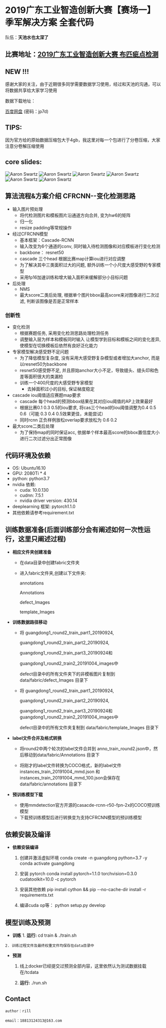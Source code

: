 
# 2019广东工业智造创新大赛【赛场一】季军解决方案 全套代码

队伍：**天池水也太深了**

## 比赛地址：[2019广东工业智造创新大赛 布匹疵点检测](https://tianchi.aliyun.com/competition/entrance/231748/introduction?spm=5176.12281957.1004.9.38b02448pYKHIm)
## NEW !!!
感谢大家的关注，由于近期很多同学需要数据学习使用，经过和天池的沟通，可以将数据共享给大家学习使用

数据下载地址：

[百度网盘](https://pan.baidu.com/s/1DT8vlFELrjfgczGBZ1yEzQ) (密码：jp7d)

## TIPS:
因为官方给的原始数据压缩包大于4gb，我这里对每一个包进行了分卷压缩，大家注意分卷解压缩使用

## core slides:
![Aaron Swartz](https://github.com/zhengye1995/Tianchi-2019-Guangdong-Intelligent-identification-of-cloth-defects-rank5/raw/master/temp_img/%E5%9B%BE%E7%89%871.png)
![Aaron Swartz](https://github.com/zhengye1995/Tianchi-2019-Guangdong-Intelligent-identification-of-cloth-defects-rank5/raw/master/temp_img/%E5%9B%BE%E7%89%872.png)
![Aaron Swartz](https://github.com/zhengye1995/Tianchi-2019-Guangdong-Intelligent-identification-of-cloth-defects-rank5/raw/master/temp_img/%E5%9B%BE%E7%89%873.png)
![Aaron Swartz](https://github.com/zhengye1995/Tianchi-2019-Guangdong-Intelligent-identification-of-cloth-defects-rank5/raw/master/temp_img/%E5%9B%BE%E7%89%874.png)
![Aaron Swartz](https://github.com/zhengye1995/Tianchi-2019-Guangdong-Intelligent-identification-of-cloth-defects-rank5/raw/master/temp_img/%E5%9B%BE%E7%89%875.png)
![Aaron Swartz](https://github.com/zhengye1995/Tianchi-2019-Guangdong-Intelligent-identification-of-cloth-defects-rank5/raw/master/temp_img/%E5%9B%BE%E7%89%876.png)
## 算法流程&方案介绍 CFRCNN--变化检测思路

+ 输入图片预处理
    - 将代检测图片和模板图片沿通道方向合并, 变为h*w*6的矩阵
    - 归一化
    - resize padding等常规操作
+ 经过CFRCNN模型
    - 基本框架：Cascade-RCNN
    - 输入改变为6个通道的conv, 同时输入待检测图像和对应模板进行变化检测
    - backbone： resnet50
    - cascade 三个head 根据比赛map计算iou进行对应调整
    - 为了解决其中三类面积过大的问题, 额外训练一个小尺度大感受野的专家模型
    - 采用fp16加速训练和增大输入面积来缓解部分小目标问题
+ 后处理
    - NMS
    - 最大score二类后处理, 根据单个图片bbox最高score来对图像进行二次过滤, 判断该图像是否是正常样本

### 创新性

+ 变化检测
    - 根据赛题任务, 采用变化检测思路处理检测任务
    - 调整输入层为样本和模板同时输入 让模型学到目标和模板之间的变化差异, 使模型在切换模板后依然有良好泛化能力
+ 专家模型解决感受野不足问题
    - 为了降低模型复杂度, 没有采用大感受野复杂模型或者增加大anchor, 而是以resnet50为backbone
    - resnet50感受野不足, 并且原始anchor大小不足，导致缝头、缝头印和色差等面积很大的类漏检
    - 训练一个400尺度的大感受野专家模型
        - 去掉面积过小的目标, 保证梯度稳定
+ cascade iou阈值适应赛题map要求
    - cascade 每个head的预测bbox结果在其对应iou阈值的AP上效果最好
    - 根据比赛0.1 0.3 0.5的iou要求, 将cas三个head的iou阈值调整为0.4  0.5  0.6（可能 0.3 0.4 0.5效果更佳，未能尝试）
    - 同时rcnn 正负样例放松overlap要求放松为 0.6 0.2
+ 最大score二类后处理
    - 为了保持map的同时保证acc, 依据单个样本最高score的bbox置信度大小进行二次过滤分出正常图像



## 代码环境及依赖

+ OS: Ubuntu16.10
+ GPU: 2080Ti * 4
+ python: python3.7
+ nvidia 依赖:
   - cuda: 10.0.130
   - cudnn: 7.5.1
   - nvidia driver version: 430.14
+ deeplearning 框架: pytorch1.1.0
+ 其他依赖请参考requirement.txt

## 训练数据准备(后面训练部分会有阐述如何一次性运行，这里只阐述过程)

- **相应文件夹创建准备**

  - 在data目录中创建fabric文件夹
  - 进入fabric文件夹,创建以下文件夹:
  
     annotations
     
     Annotations
     
     defect_Images
     
     template_Images

- **训练数据路径移动**

  - 将 guangdong1_round2_train_part1_20190924,
  
       guangdong1_round2_train_part2_20190924,
  
       guangdong1_round2_train_part3_20190924和
       
       guangdong1_round2_train2_20191004_images中
    
    defect目录中的所有文件夹下的非模板图片复制到 data/fabric/defect_Images 目录下
    
  - 将 guangdong1_round2_train_part1_20190924,
  
       guangdong1_round2_train_part2_20190924,
  
       guangdong1_round2_train_part3_20190924和guangdong1_round2_train2_20191004_images中
    
    defect目录中的所有文件夹复制到 data/fabric/template_Images 目录下
    
    
- **label文件合并及格式转换**

  - 将round2中两个轮次的label文件合并到 anno_train_round2.json中，然后移动到data/fabric/Annotations 目录下
  
  - 将刚才的label文件转换为COCO格式，新的label文件 instances_train_20191004_mmd.json 和 
     instances_train_20191004_mmd_100.json会保存在 data/fabric/annotations 目录下

- **预训练模型下载**
  - 使用mmdetection官方开源的casacde-rcnn-r50-fpn-2x的COCO预训练模型
  - 下载预训练模型后进行转换变为支持CFRCNN模型的预训练模型


## 依赖安装及编译


- **依赖安装编译**

   1. 创建并激活虚拟环境
        conda create -n guangdong python=3.7 -y
        conda activate guangdong

   2. 安装 pytorch
        conda install pytorch=1.1.0 torchvision=0.3.0 cudatoolkit=10.0 -c pytorch
        
   3. 安装其他依赖
        pip install cython && pip --no-cache-dir install -r requirements.txt
   
   4. 编译cuda op等：
        python setup.py develop
   

## 模型训练及预测
    
   - **训练**
	1. **运行:**
		cd train & ./train.sh

   	2. 训练过程文件及最终权重文件均保存在data目录中

   - **预测**
        1. 线上docker已经提交过预测全部内容，这里依然认为测试数据挂载在/tcdata
        
        2. **运行:**
		./run.sh
   
    

## Contact

    author：rill

    email：18813124313@163.com


